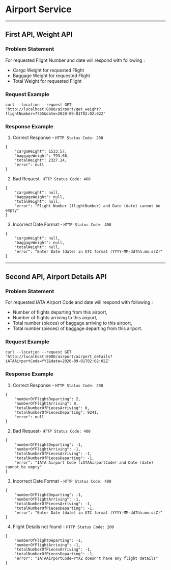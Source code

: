 # Airport Service

---

## First API, Weight API

### Problem Statement

For requested Flight Number and date will respond with following :

- Cargo Weight for requested Flight
- Baggage Weight for requested Flight
- Total Weight for requested Flight

### Request Example

~~~
curl --location --request GET 
'http://localhost:8080/airport/get_weight?
flightNumber=7755&date=2020-09-01T02:02:02Z'
~~~

### Response Example

1. Correct Response - `HTTP Status Code: 200`

~~~
{
    "cargoWeight": 1533.57,
    "baggageWeight": 793.66,
    "totalWeight": 2327.24,
    "error": null
}
~~~

2. Bad Request-  `HTTP Status Code: 400`

~~~
{
    "cargoWeight": null,
    "baggageWeight": null,
    "totalWeight": null,
    "error": "Flight Number (flightNumber) and Date (date) cannot be empty"
}
~~~

3. Incorrect Date Format - `HTTP Status Code: 400`

~~~
{
    "cargoWeight": null,
    "baggageWeight": null,
    "totalWeight": null,
    "error": "Enter Date (date) in UTC format (YYYY-MM-ddThh:mm:ssZ)"
}
~~~

---

## Second API, Airport Details API

### Problem Statement
For requested IATA Airport Code and date will respond with following :
- Number of flights departing from this airport,
- Number of flights arriving to this airport,
- Total number (pieces) of baggage arriving to this airport,
- Total number (pieces) of baggage departing from this airport.

### Request Example

~~~
curl --location --request GET 
'http://localhost:8080/airport/airport_details?
iATAAirportCode=YYZ&date=2020-09-01T02:02:02Z'
~~~

### Response Example

1. Correct Response - `HTTP Status Code: 200`

~~~
{
    "numberOfFlightDeparting": 2,
    "numberOfFlightArriving": 0,
    "totalNumberOfPiecesArriving": 0,
    "totalNumberOfPiecesDeparting": 9241,
    "error": null
}
~~~

2. Bad Request-  `HTTP Status Code: 400`

~~~
{
    "numberOfFlightDeparting": -1,
    "numberOfFlightArriving": -1,
    "totalNumberOfPiecesArriving": -1,
    "totalNumberOfPiecesDeparting": -1,
    "error": "IATA Airport Code (iATAAirportCode) and Date (date) cannot be empty"
}
~~~

3. Incorrect Date Format - `HTTP Status Code: 400`

~~~
{
    "numberOfFlightDeparting": -1,
    "numberOfFlightArriving": -1,
    "totalNumberOfPiecesArriving": -1,
    "totalNumberOfPiecesDeparting": -1,
    "error": "Enter Date (date) in UTC format (YYYY-MM-ddThh:mm:ssZ)"
}
~~~
4. Flight Details not found - `HTTP Status Code: 200`
~~~
{
    "numberOfFlightDeparting": -1,
    "numberOfFlightArriving": -1,
    "totalNumberOfPiecesArriving": -1,
    "totalNumberOfPiecesDeparting": -1,
    "error": "IATAAirportCode=YYXZ doesn't have any flight details"
}
~~~